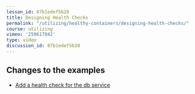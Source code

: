 ```yaml
---
lesson_id: 87b1edef5b20
title: Designing Health Checks
permalink: "/utilizing/healthy-containers/designing-health-checks/"
course: utilizing
vimeo: '259617942'
type: video
discussion_id: 87b1edef5b20
---
```


## Changes to the examples
* [Add a health check for the db service](https://github.com/learndocker/docker_examples/commit/9550214)
